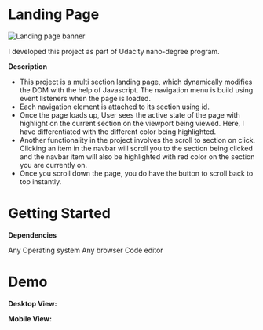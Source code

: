 # Landing Page

![Landing page banner](https://user-images.githubusercontent.com/87880250/159978444-0f0d598a-a5ad-4f04-83be-da7031c704b4.png)

I developed this project as part of Udacity nano-degree program.

**Description**

- This project is a multi section landing page, which dynamically modifies the DOM with the help of Javascript. The navigation menu is build using event listeners when the page is loaded.
- Each navigation element is attached to its section using id.
- Once the page loads up, User sees the active state of the page with highlight on the current section on the viewport being viewed. Here, I have differentiated with the different color being highlighted.
- Another functionality in the project involves the scroll to section on click. Clicking an item in the navbar will scroll you to the section being clicked and the navbar item will also be highlighted with red color on the section you are currently on.
- Once you scroll down the page, you do have the button to scroll back to top instantly.

# Getting Started

**Dependencies**

Any Operating system Any browser Code editor

# Demo

**Desktop View:**

**Mobile View:**
